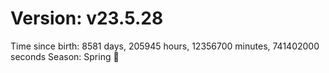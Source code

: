 # Version: v23.5.28
Time since birth: 8581 days, 205945 hours, 12356700 minutes, 741402000 seconds
Season: Spring 🌸
